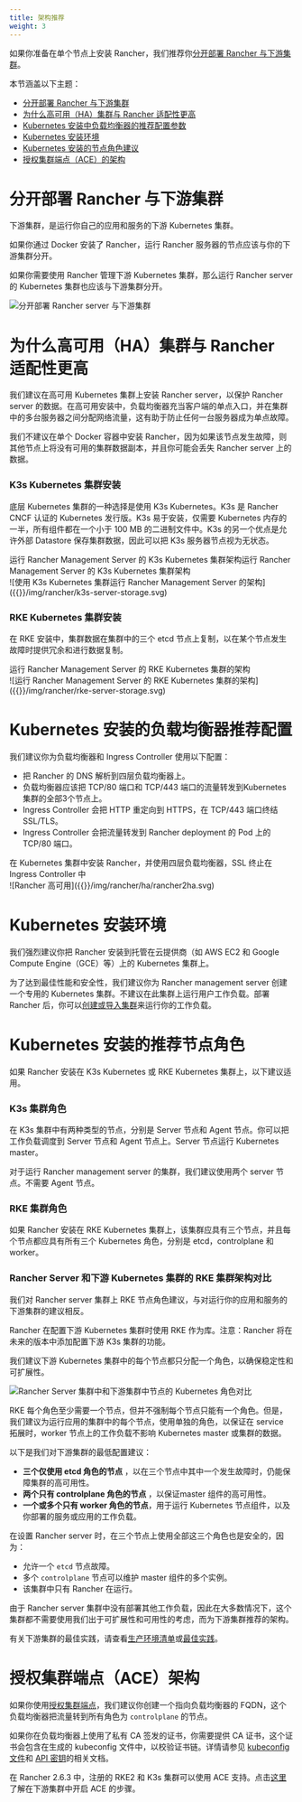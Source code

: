 ```yaml
---
title: 架构推荐
weight: 3
---
```


如果你准备在单个节点上安装 Rancher，我们推荐你[分开部署 Rancher 与下游集群](#separation-of-rancher-and-user-clusters)。

本节涵盖以下主题：

- [分开部署 Rancher 与下游集群](#separation-of-rancher-and-user-clusters)
- [为什么高可用（HA）集群与 Rancher 适配性更高](#why-ha-is-better-for-rancher-in-production)
- [Kubernetes 安装中负载均衡器的推荐配置参数](#recommended-load-balancer-configuration-for-kubernetes-installations)
- [Kubernetes 安装环境](#environment-for-kubernetes-installations)
- [Kubernetes 安装的节点角色建议](#recommended-node-roles-for-kubernetes-installations)
- [授权集群端点（ACE）的架构](#architecture-for-an-authorized-cluster-endpoint-ace)

# 分开部署 Rancher 与下游集群

下游集群，是运行你自己的应用和服务的下游 Kubernetes 集群。

如果你通过 Docker 安装了 Rancher，运行 Rancher 服务器的节点应该与你的下游集群分开。

如果你需要使用 Rancher 管理下游 Kubernetes 集群，那么运行 Rancher server 的 Kubernetes 集群也应该与下游集群分开。

![分开部署 Rancher server 与下游集群]({{<baseurl>}}/img/rancher/rancher-architecture-separation-of-rancher-server.svg)

# 为什么高可用（HA）集群与 Rancher 适配性更高

我们建议在高可用 Kubernetes 集群上安装 Rancher server，以保护 Rancher server 的数据。在高可用安装中，负载均衡器充当客户端的单点入口，并在集群中的多台服务器之间分配网络流量，这有助于防止任何一台服务器成为单点故障。

我们不建议在单个 Docker 容器中安装 Rancher，因为如果该节点发生故障，则其他节点上将没有可用的集群数据副本，并且你可能会丢失 Rancher server 上的数据。

### K3s Kubernetes 集群安装

底层 Kubernetes 集群的一种选择是使用 K3s Kubernetes。K3s 是 Rancher CNCF 认证的 Kubernetes 发行版。K3s 易于安装，仅需要 Kubernetes 内存的一半，所有组件都在一个小于 100 MB 的二进制文件中。K3s 的另一个优点是允许外部 Datastore 保存集群数据，因此可以把 K3s 服务器节点视为无状态。

<figcaption>运行 Rancher Management Server 的 K3s Kubernetes 集群架构运行 Rancher Management Server 的 K3s Kubernetes 集群架构</figcaption>
![使用 K3s Kubernetes 集群运行 Rancher Management Server 的架构]({{<baseurl>}}/img/rancher/k3s-server-storage.svg)

### RKE Kubernetes 集群安装

在 RKE 安装中，集群数据在集群中的三个 etcd 节点上复制，以在某个节点发生故障时提供冗余和进行数据复制。

<figcaption>运行 Rancher Management Server 的 RKE Kubernetes 集群的架构</figcaption>
![运行 Rancher Management Server 的 RKE Kubernetes 集群的架构]({{<baseurl>}}/img/rancher/rke-server-storage.svg)

# Kubernetes 安装的负载均衡器推荐配置

我们建议你为负载均衡器和 Ingress Controller 使用以下配置：

* 把 Rancher 的 DNS 解析到四层负载均衡器上。
* 负载均衡器应该把 TCP/80 端口和 TCP/443 端口的流量转发到Kubernetes 集群的全部3个节点上。
* Ingress Controller 会把 HTTP 重定向到 HTTPS，在 TCP/443 端口终结 SSL/TLS。
* Ingress Controller 会把流量转发到 Rancher deployment 的 Pod 上的 TCP/80 端口。

<figcaption>在 Kubernetes 集群中安装 Rancher，并使用四层负载均衡器，SSL 终止在 Ingress Controller 中</figcaption>
![Rancher 高可用]({{<baseurl>}}/img/rancher/ha/rancher2ha.svg)

# Kubernetes 安装环境

我们强烈建议你把 Rancher 安装到托管在云提供商（如 AWS EC2 和 Google Compute Engine（GCE）等）上的 Kubernetes 集群上。

为了达到最佳性能和安全性，我们建议你为 Rancher management server 创建一个专用的 Kubernetes 集群。不建议在此集群上运行用户工作负载。部署 Rancher 后，你可以[创建或导入集群]({{<baseurl>}}/rancher/v2.6/en/cluster-provisioning/)来运行你的工作负载。

# Kubernetes 安装的推荐节点角色

如果 Rancher 安装在 K3s Kubernetes 或 RKE Kubernetes 集群上，以下建议适用。

### K3s 集群角色

在 K3s 集群中有两种类型的节点，分别是 Server 节点和 Agent 节点。你可以把工作负载调度到 Server 节点和 Agent 节点上。Server 节点运行 Kubernetes master。

对于运行 Rancher management server 的集群，我们建议使用两个 server 节点。不需要 Agent 节点。

### RKE 集群角色

如果 Rancher 安装在 RKE Kubernetes 集群上，该集群应具有三个节点，并且每个节点都应具有所有三个 Kubernetes 角色，分别是 etcd，controlplane 和 worker。

### Rancher Server 和下游 Kubernetes 集群的 RKE 集群架构对比

我们对 Rancher server 集群上 RKE 节点角色建议，与对运行你的应用和服务的下游集群的建议相反。

Rancher 在配置下游 Kubernetes 集群时使用 RKE 作为库。注意：Rancher 将在未来的版本中添加配置下游 K3s 集群的功能。

我们建议下游 Kubernetes 集群中的每个节点都只分配一个角色，以确保稳定性和可扩展性。

![Rancher Server 集群中和下游集群中节点的 Kubernetes 角色对比]({{<baseurl>}}/img/rancher/rancher-architecture-node-roles.svg)

RKE 每个角色至少需要一个节点，但并不强制每个节点只能有一个角色。但是，我们建议为运行应用的集群中的每个节点，使用单独的角色，以保证在 service 拓展时，worker 节点上的工作负载不影响 Kubernetes master 或集群的数据。

以下是我们对下游集群的最低配置建议：

- **三个仅使用 etcd 角色的节点** ，以在三个节点中其中一个发生故障时，仍能保障集群的高可用性。
- **两个只有 controlplane 角色的节点** ，以保证master 组件的高可用性。
- **一个或多个只有 worker 角色的节点**，用于运行 Kubernetes 节点组件，以及你部署的服务或应用的工作负载。

在设置 Rancher server 时，在三个节点上使用全部这三个角色也是安全的，因为：

* 允许一个 `etcd` 节点故障。
* 多个 `controlplane` 节点可以维护 master 组件的多个实例。
* 该集群中只有 Rancher 在运行。

由于 Rancher server 集群中没有部署其他工作负载，因此在大多数情况下，这个集群都不需要使用我们出于可扩展性和可用性的考虑，而为下游集群推荐的架构。

有关下游集群的最佳实践，请查看[生产环境清单]({{<baseurl>}}/rancher/v2.6/en/cluster-provisioning/production)或[最佳实践]({{<baseurl>}}/rancher/v2.6/en/best-practices/)。

# 授权集群端点（ACE）架构

如果你使用[授权集群端点]({{<baseurl>}}/rancher/v2.6/en/overview/architecture/#4-authorized-cluster-endpoint)，我们建议你创建一个指向负载均衡器的 FQDN，这个负载均衡器把流量转到所有角色为 `controlplane` 的节点。

如果你在负载均衡器上使用了私有 CA 签发的证书，你需要提供 CA 证书，这个证书会包含在生成的 kubeconfig 文件中，以校验证书链。详情请参见 [kubeconfig 文件]({{<baseurl>}}/rancher/v2.6/en/cluster-admin/cluster-access/kubectl/)和 [API 密钥]({{<baseurl>}}/rancher/v2.6/en/user-settings/api-keys/#creating-an-api-key)的相关文档。

在 Rancher 2.6.3 中，注册的 RKE2 和 K3s 集群可以使用 ACE 支持。点击[这里]({{<baseurl>}}/v2.6/en/cluster-provisioning/registered-clusters/#authorized-cluster-endpoint-support-for-rke2-and-k3s-clusters)了解在下游集群中开启 ACE 的步骤。
